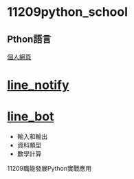 # __11209python_school__
## Pthon語言

[個人網頁](https://flaskweb-unaf.onrender.com)

# [line_notify](https://github.com/spread11-afk/Line_Notify.git)

# [line_bot](https://github.com/spread11-afk/Line_Bot.git)



- 輸入和輸出
- 資料類型
- 數學計算


11209職能發展Python實戰應用
